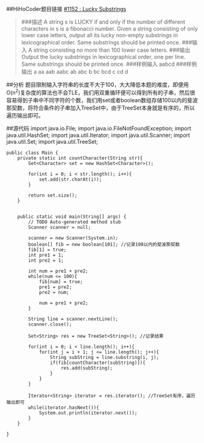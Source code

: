 ##HiHoCoder题目链接 [#1152 : Lucky Substrings](http://hihocoder.com/problemset/problem/1152)

>###描述
A string s is LUCKY if and only if the number of different characters in s is a fibonacci number. Given a string consisting of only lower case letters, output all its lucky non-empty substrings in lexicographical order. Same substrings should be printed once.
>###输入
A string consisting no more than 100 lower case letters.
>###输出
Output the lucky substrings in lexicographical order, one per line. Same substrings should be printed once.
>###样例输入
    aabcd
>###样例输出
    a
    aa
    aab
    aabc
    ab
    abc
    b
    bc
    bcd
    c
    cd
    d
    
##分析
题目限制输入字符串的长度不大于100，大大降低本题的难度，即便用O(n<sup>2</sup>)复杂度的算法也不会TLE，我们用双重循环便可以得到所有的子串，然后很容易得到子串中不同字符的个数，我们用set或者boolean数组存储100以内的斐波那契数，将符合条件的子串加入TreeSet中，由于TreeSet本身就是有序的，所以遍历输出即可。

##源代码
	import java.io.File;
	import java.io.FileNotFoundException;
	import java.util.HashSet;
	import java.util.Iterator;
	import java.util.Scanner;
	import java.util.Set;
	import java.util.TreeSet;

	public class Main {
		private static int countCharacter(String str){
			Set<Character> set = new HashSet<Character>();
			
			for(int i = 0; i < str.length(); i++){
				set.add(str.charAt(i));
			}
			
			return set.size();
		}
		
	
		public static void main(String[] args) {
			// TODO Auto-generated method stub
			Scanner scanner = null;
			
			scanner = new Scanner(System.in);
		    boolean[] fib = new boolean[101]; //记录100以内的斐波那契数
			fib[1] = true;
			int pre1 = 1;
			int pre2 = 1;
			
			int num = pre1 + pre2;
			while(num <= 100){
				fib[num] = true;
				pre1 = pre2;
				pre2 = num;
				
				num = pre1 + pre2;
			}
			
			String line = scanner.nextLine();
			scanner.close();
			
			Set<String> res = new TreeSet<String>(); //记录结果
			
			for(int i = 0; i < line.length(); i++){
				for(int j = i + 1; j <= line.length(); j++){
					String subString = line.substring(i, j);
					if(fib[countCharacter(subString)]){
						res.add(subString);
					}
				}
			}
			
			Iterator<String> iterator = res.iterator(); //TreeSet有序，遍历输出即可
			while(iterator.hasNext()){
				System.out.println(iterator.next());
			}
		}

	}
